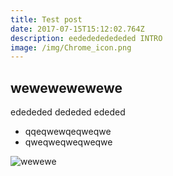 ```yaml
---
title: Test post
date: 2017-07-15T15:12:02.764Z
description: eededededededed INTRO
image: /img/Chrome_icon.png
---
```

## wewewewewewe
edededed
dededed
ededed
* qqeqwewqeqweqwe
* qweqweqweqweqwe

![wewewe](/img/Chrome_icon.png)
